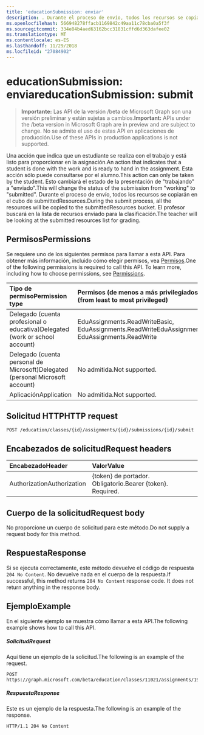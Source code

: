 ```yaml
---
title: 'educationSubmission: enviar'
description: . Durante el proceso de envío, todos los recursos se copiarán en el cubo de submittedResources. El profesor buscará en la lista de recursos enviado para la clasificación.
ms.openlocfilehash: 566948278ffacb1169842c49aa11c78cba0a5f3f
ms.sourcegitcommit: 334e84b4aed63162bcc31831cffd6d363dafee02
ms.translationtype: MT
ms.contentlocale: es-ES
ms.lasthandoff: 11/29/2018
ms.locfileid: "27084902"
---
```

# <a name="educationsubmission-submit"></a><span data-ttu-id="b02dc-105">educationSubmission: enviar</span><span class="sxs-lookup"><span data-stu-id="b02dc-105">educationSubmission: submit</span></span>

> <span data-ttu-id="b02dc-106">**Importante:** Las API de la versión /beta de Microsoft Graph son una versión preliminar y están sujetas a cambios.</span><span class="sxs-lookup"><span data-stu-id="b02dc-106">**Important:** APIs under the /beta version in Microsoft Graph are in preview and are subject to change.</span></span> <span data-ttu-id="b02dc-107">No se admite el uso de estas API en aplicaciones de producción.</span><span class="sxs-lookup"><span data-stu-id="b02dc-107">Use of these APIs in production applications is not supported.</span></span>

<span data-ttu-id="b02dc-108">Una acción que indica que un estudiante se realiza con el trabajo y está listo para proporcionar en la asignación.</span><span class="sxs-lookup"><span data-stu-id="b02dc-108">An action that indicates that a student is done with the work and is ready to hand in the assignment.</span></span> <span data-ttu-id="b02dc-109">Esta acción sólo puede consultarse por el alumno.</span><span class="sxs-lookup"><span data-stu-id="b02dc-109">This action can only be taken by the student.</span></span> <span data-ttu-id="b02dc-110">Esto cambiará el estado de la presentación de "trabajando" a "enviado".</span><span class="sxs-lookup"><span data-stu-id="b02dc-110">This will change the status of the submission from "working" to "submitted".</span></span> <span data-ttu-id="b02dc-111">Durante el proceso de envío, todos los recursos se copiarán en el cubo de submittedResources.</span><span class="sxs-lookup"><span data-stu-id="b02dc-111">During the submit process, all the resources will be copied to the submittedResources bucket.</span></span> <span data-ttu-id="b02dc-112">El profesor buscará en la lista de recursos enviado para la clasificación.</span><span class="sxs-lookup"><span data-stu-id="b02dc-112">The teacher will be looking at the submitted resources list for grading.</span></span>

## <a name="permissions"></a><span data-ttu-id="b02dc-113">Permisos</span><span class="sxs-lookup"><span data-stu-id="b02dc-113">Permissions</span></span>
<span data-ttu-id="b02dc-p104">Se requiere uno de los siguientes permisos para llamar a esta API. Para obtener más información, incluido cómo elegir permisos, vea [Permisos](/graph/permissions-reference).</span><span class="sxs-lookup"><span data-stu-id="b02dc-p104">One of the following permissions is required to call this API. To learn more, including how to choose permissions, see [Permissions](/graph/permissions-reference).</span></span>

|<span data-ttu-id="b02dc-116">Tipo de permiso</span><span class="sxs-lookup"><span data-stu-id="b02dc-116">Permission type</span></span>      | <span data-ttu-id="b02dc-117">Permisos (de menos a más privilegiados)</span><span class="sxs-lookup"><span data-stu-id="b02dc-117">Permissions (from least to most privileged)</span></span>              |
|:--------------------|:---------------------------------------------------------|
|<span data-ttu-id="b02dc-118">Delegado (cuenta profesional o educativa)</span><span class="sxs-lookup"><span data-stu-id="b02dc-118">Delegated (work or school account)</span></span> |  <span data-ttu-id="b02dc-119">EduAssignments.ReadWriteBasic, EduAssignments.ReadWrite</span><span class="sxs-lookup"><span data-stu-id="b02dc-119">EduAssignments.ReadWriteBasic, EduAssignments.ReadWrite</span></span>  |
|<span data-ttu-id="b02dc-120">Delegado (cuenta personal de Microsoft)</span><span class="sxs-lookup"><span data-stu-id="b02dc-120">Delegated (personal Microsoft account)</span></span> |  <span data-ttu-id="b02dc-121">No admitida.</span><span class="sxs-lookup"><span data-stu-id="b02dc-121">Not supported.</span></span>  |
|<span data-ttu-id="b02dc-122">Aplicación</span><span class="sxs-lookup"><span data-stu-id="b02dc-122">Application</span></span> | <span data-ttu-id="b02dc-123">No admitida.</span><span class="sxs-lookup"><span data-stu-id="b02dc-123">Not supported.</span></span> | 

## <a name="http-request"></a><span data-ttu-id="b02dc-124">Solicitud HTTP</span><span class="sxs-lookup"><span data-stu-id="b02dc-124">HTTP request</span></span>
<!-- { "blockType": "ignored" } -->
```http
POST /education/classes/{id}/assignments/{id}/submissions/{id}/submit

```
## <a name="request-headers"></a><span data-ttu-id="b02dc-125">Encabezados de solicitud</span><span class="sxs-lookup"><span data-stu-id="b02dc-125">Request headers</span></span>
| <span data-ttu-id="b02dc-126">Encabezado</span><span class="sxs-lookup"><span data-stu-id="b02dc-126">Header</span></span>       | <span data-ttu-id="b02dc-127">Valor</span><span class="sxs-lookup"><span data-stu-id="b02dc-127">Value</span></span> |
|:---------------|:--------|
| <span data-ttu-id="b02dc-128">Authorization</span><span class="sxs-lookup"><span data-stu-id="b02dc-128">Authorization</span></span>  | <span data-ttu-id="b02dc-p105">{token} de portador. Obligatorio.</span><span class="sxs-lookup"><span data-stu-id="b02dc-p105">Bearer {token}. Required.</span></span>  |

## <a name="request-body"></a><span data-ttu-id="b02dc-131">Cuerpo de la solicitud</span><span class="sxs-lookup"><span data-stu-id="b02dc-131">Request body</span></span>
<span data-ttu-id="b02dc-132">No proporcione un cuerpo de solicitud para este método.</span><span class="sxs-lookup"><span data-stu-id="b02dc-132">Do not supply a request body for this method.</span></span>

## <a name="response"></a><span data-ttu-id="b02dc-133">Respuesta</span><span class="sxs-lookup"><span data-stu-id="b02dc-133">Response</span></span>
<span data-ttu-id="b02dc-p106">Si se ejecuta correctamente, este método devuelve el código de respuesta `204 No Content`. No devuelve nada en el cuerpo de la respuesta.</span><span class="sxs-lookup"><span data-stu-id="b02dc-p106">If successful, this method returns `204 No Content` response code. It does not return anything in the response body.</span></span>

## <a name="example"></a><span data-ttu-id="b02dc-136">Ejemplo</span><span class="sxs-lookup"><span data-stu-id="b02dc-136">Example</span></span>
<span data-ttu-id="b02dc-137">En el siguiente ejemplo se muestra cómo llamar a esta API.</span><span class="sxs-lookup"><span data-stu-id="b02dc-137">The following example shows how to call this API.</span></span>
##### <a name="request"></a><span data-ttu-id="b02dc-138">Solicitud</span><span class="sxs-lookup"><span data-stu-id="b02dc-138">Request</span></span>
<span data-ttu-id="b02dc-139">Aquí tiene un ejemplo de la solicitud.</span><span class="sxs-lookup"><span data-stu-id="b02dc-139">The following is an example of the request.</span></span>
<!-- {
  "blockType": "request",
  "name": "educationsubmission_submit"
}-->
```http
POST https://graph.microsoft.com/beta/education/classes/11021/assignments/19002/submissions/850f51b7/submit
```

##### <a name="response"></a><span data-ttu-id="b02dc-140">Respuesta</span><span class="sxs-lookup"><span data-stu-id="b02dc-140">Response</span></span>
<span data-ttu-id="b02dc-141">Este es un ejemplo de la respuesta.</span><span class="sxs-lookup"><span data-stu-id="b02dc-141">The following is an example of the response.</span></span>

<!-- {
  "blockType": "response",
  "truncated": true,
  "@odata.type": "microsoft.graph.educationAssignment"
} -->
```http
HTTP/1.1 204 No Content
```

<!-- uuid: 8fcb5dbc-d5aa-4681-8e31-b001d5168d79
2015-10-25 14:57:30 UTC -->
<!-- {
  "type": "#page.annotation",
  "description": "educationSubmission: submit",
  "keywords": "",
  "section": "documentation",
  "tocPath": ""
}-->
